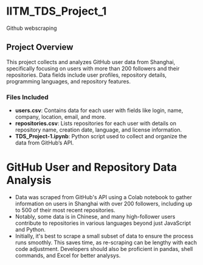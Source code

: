 # IITM_TDS_Project_1
Github webscraping

## Project Overview

This project collects and analyzes GitHub user data from Shanghai, specifically focusing on users with more than 200 followers and their repositories. Data fields include user profiles, repository details, programming languages, and repository features.

### Files Included

- **users.csv**: Contains data for each user with fields like login, name, company, location, email, and more.
- **repositories.csv**: Lists repositories for each user with details on repository name, creation date, language, and license information.
- **TDS_Project-1.ipynb**: Python script used to collect and organize the data from GitHub’s API.


# GitHub User and Repository Data Analysis

- Data was scraped from GitHub's API using a Colab notebook to gather information on users in Shanghai with over 200 followers, including up to 500 of their most recent repositories.
- Notably, some data is in Chinese, and many high-follower users contribute to repositories in various languages beyond just JavaScript and Python.
- Initially, it's best to scrape a small subset of data to ensure the process runs smoothly. This saves time, as re-scraping can be lengthy with each code adjustment. Developers should also be proficient in pandas, shell commands, and Excel for better analysys.
